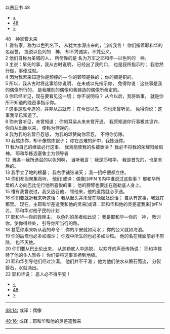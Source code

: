 ﻿





 以赛亚书 48




* [<](bible/ISA47.md)
* [48](bible/ISA.md)
* [>](bible/ISA49.md)



 
48　神掌管未来  
1  雅各家，称为以色列名下， 从犹大水源出来的，当听我言！ 你们指着耶和华的名起誓， 提说以色列的　神， 却不凭诚实，不凭公义。  
2 他们自称为圣城的人， 所倚靠的是 名为万军之耶和华—以色列的　神。     
3 主说：早先的事，我从古时说明， 已经出了我的口， 也是我所指示的； 我忽然行做，事便成就。  
4 因为我素来知道你是顽梗的— 你的颈项是铁的； 你的额是铜的。  
5 所以，我从古时将这事给你说明， 在未成以先指示你， 免得你说：这些事是我的偶像所行的， 是我雕刻的偶像和我铸造的偶像所命定的。     
6 你已经听见，现在要看见这一切； 你不说明吗？ 从今以后，我将新事， 就是你所不知道的隐密事指示你。  
7 这事是现今造的，并非从古就有； 在今日以先，你也未曾听见， 免得你说：这事我早已知道了。  
8 你未曾听见，未曾知道； 你的耳朵从来未曾开通。 我原知道你行事极其诡诈， 你自从出胎以来， 便称为悖逆的。     
9 我为我的名暂且忍怒， 为我的颂赞向你容忍， 不将你剪除。  
10 我熬炼你，却不像熬炼银子； 你在苦难的炉中，我拣选你。  
11 我为自己的缘故必行这事， 我焉能使我的名被亵渎？ 我必不将我的荣耀归给假神。 耶和华拣选塞鲁士为领导者  
12  雅各—我所选召的以色列啊， 当听我言： 我是耶和华， 我是首先的，也是末后的。  
13 我手立了地的根基； 我右手铺张诸天； 我一招呼便都立住。     
14 你们都当聚集而听， 他们[或译：偶像](#FN
1)内中谁说过这些事？ 耶和华所爱的人必向巴比伦行他所喜悦的事； 他的膀臂也要加在迦勒底人身上。  
15 惟有我曾说过，我又选召他， 领他来，他的道路就必亨通。  
16 你们要就近我来听这话： 我从起头并未曾在隐密处说话； 自从有这事，我就在那里。 现在，主耶和华差遣我和他的灵来[或译：耶和华和他的灵差遣我来](#FN
2)。 耶和华对他子民的计划  
17 耶和华—你的救赎主， 以色列的圣者如此说： 我是耶和华—你的　神， 教训你，使你得益处， 引导你所当行的路。  
18 甚愿你素来听从我的命令！ 你的平安就如河水； 你的公义就如海浪。  
19 你的后裔也必多如海沙； 你腹中所生的也必多如沙粒。 他的名在我面前必不剪除， 也不灭绝。     
20 你们要从巴比伦出来， 从迦勒底人中逃脱， 以欢呼的声音传扬说： 耶和华救赎了他的仆人雅各！ 你们要将这事宣扬到地极。  
21 耶和华引导他们经过沙漠。 他们并不干渴； 他为他们使水从磐石而流， 分裂磐石，水就涌出。  
22 耶和华说： 恶人必不得平安！ 
* [<](bible/ISA47.md)
* [48](bible/ISA.md)
* [>](bible/ISA49.md)





---


[48:14:](#V14)
或译：偶像


[48:16:](#V16)
或译：耶和华和他的灵差遣我来




---









